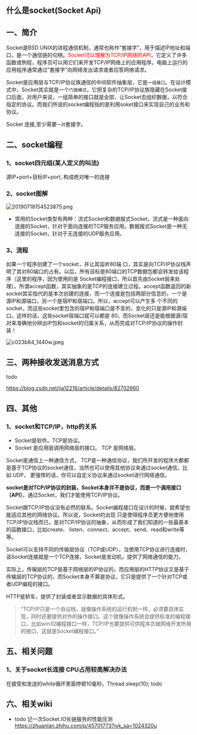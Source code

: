 ## 什么是socket(Socket Api)
## 一、简介
Socket是BSD UNIX的进程通信机制，通常也称作”套接字”，用于描述IP地址和端口，是一个通信链的句柄。<font color="red">Socket可以理解为TCP/IP网络的API</font>，它定义了许多函数或例程，程序员可以用它们来开发TCP/IP网络上的应用程序。电脑上运行的应用程序通常通过”套接字”向网络发出请求或者应答网络请求。

Socket是应用层与TCP/IP协议族通信的中间软件抽象层，它是`一组接口`。在设计模式中，Socket其实就是一个`门面模式`，它把复杂的TCP/IP协议族隐藏在Socket接口后面，对用户来说，一组简单的接口就是全部，让Socket去组织数据，以符合指定的协议。而我们所说的socket编程指的是利用soket接口来实现自己的业务和协议。

Socket 连接,至少需要`一对`套接字。

## 二、socket编程
### 1、socket四元组(某人定义的叫法)
源IP+port+目标IP+port, 构成绝对唯一的连接

### 2、socket图解

![20190718154523875.png](https://pic.imgdb.cn/item/610fb1945132923bf8916cc3.png)

* 常用的Socket类型有两种：流式Socket和数据报式Socket，流式是一种面向连接的Socket，针对于面向连接的TCP服务应用。数据报式Socket是一种无连接的Socket，针对于无连接的UDP服务应用。

### 3、流程
如果一个程序创建了一个socket，并让其监听80端 口，其实是向TCP/IP协议栈声明了其对80端口的占有。以后，所有目标是80端口的TCP数据包都会转发给该程序（这里的程序，因为使用的是 Socket编程接口，所以首先由Socket层来处理）。所谓accept函数，其实抽象的是TCP的连接建立过程。accept函数返回的新 socket其实指代的是本次创建的连接，而一个连接是包括两部分信息的，一个是源IP和源端口，另一个是宿IP和宿端口。所以，accept可以产生多 个不同的socket，而这些socket里包含的宿IP和宿端口是不变的，变化的只是源IP和源端口。这样的话，这些socket宿端口就可以都是 80，而Socket层还是能根据源/宿对来准确地分辨出IP包和socket的归属关系，从而完成对TCP/IP协议的操作封装！

![c023b84_1440w.jpeg](https://pic.imgdb.cn/item/62dea40df54cd3f93791a075.jpg)

## 三、两种接收发送消息方式

todo

 https://blog.csdn.net/jia12216/article/details/82702960

## 四、其他
### 1、socket和TCP/IP，http的关系
* Socket是软件。TCP是协议。
* Socket 是应用层调用网络层的接口。
TCP 是网络层。

Socket是通信上一种通信方式， TCP是一种通信协议，我们所开发的程序大都都是基于TCP协议的socket通信，当然也可以使用其他协议来通过socket通信，比如 UDP， 更强悍的话，你可以自定义协议来通过socket进行网络通信。

**socket是对TCP/IP协议的封装，Socket本身并不是协议，而是一个调用接口（API）**，通过Socket，我们才能使用TCP/IP协议。 

Socket跟TCP/IP协议没有必然的联系。Socket编程接口在设计的时候，就希望也能适应其他的网络协议。所以说，Socket的出现 只是使得程序员更方便地使用TCP/IP协议栈而已，是对TCP/IP协议的抽象，从而形成了我们知道的一些最基本的函数接口，比如create、 listen、connect、accept、send、read和write等等。

Socket可以支持不同的传输层协议（TCP或UDP），当使用TCP协议进行连接时，该Socket连接就是一个TCP连接，Socket是发动机，提供了网络通信的能力。

实际上，传输层的TCP是基于网络层的IP协议的，而应用层的HTTP协议又是基于传输层的TCP协议的，而Socket本身不算是协议，它只是提供了一个针对TCP或者UDP编程的接口。

HTTP是轿车，提供了封装或者显示数据的具体形式。

> “TCP/IP只是一个协议栈，就像操作系统的运行机制一样，必须要具体实现，同时还要提供对外的操作接口。这个就像操作系统会提供标准的编程接口，比如win32编程接口一样，TCP/IP也要提供可供程序员做网络开发所用的接口，这就是Socket编程接口。” 

## 五、相关问题
### 1、关于socket长连接 CPU占用较高解决办法
在接受和发送的white循环里面停顿10毫秒。Thread.sleep(10);
todo


## 六、相关wiki
* todo 记一次Socket.IO长链服务的性能压测 https://zhuanlan.zhihu.com/p/45701773?ivk_sa=1024320u

